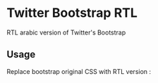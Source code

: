 Twitter Bootstrap RTL
=====================

RTL arabic version of Twitter's Bootstrap

Usage
-----

Replace bootstrap original CSS with RTL version : 
<blockquote>
	<link rel=\"stylesheet\" href=\"bootstrap.rtl.css\">
	<link rel=\"stylesheet\" href=\"bootstrap-responsive.rtl.css\">
</blockquote>
